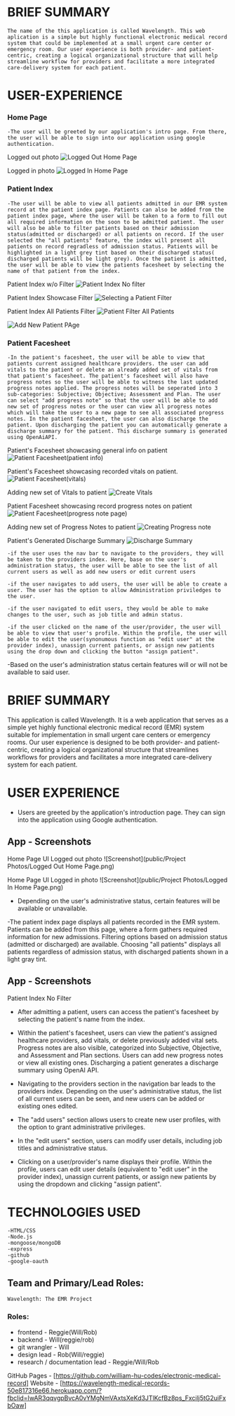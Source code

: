 # BRIEF SUMMARY
    The name of the this application is called Wavelength. This web aplication is a simple but highly functional electronic medical record system that could be implemented at a small urgent care center or emergency room. Our user experience is both provider- and patient-centric, creating a logical organizational structure that will help streamline workflow for providers and facilitate a more integrated care-delivery system for each patient.


# USER-EXPERIENCE

### Home Page
    -The user will be greeted by our application's intro page. From there, the user will be able to sign into our application using google authentication. 

Logged out photo
![Logged Out Home Page](https://github.com/william-hu-codes/electronic-medical-record/assets/96082623/4cb21eb0-cac7-409a-8f27-3e47530f81f2)

Logged in photo
![Logged In Home Page](https://github.com/william-hu-codes/electronic-medical-record/assets/96082623/b525b803-72cb-41ed-b836-2b535612c054)


### Patient Index
    -The user will be able to view all patients admitted in our EMR system record at the patient index page. Patients can also be added from the patient index page, where the user will be taken to a form to fill out all required information on the soon to be admitted patient. The user will also be able to filter patients based on their admission status(admitted or discharged) or all patients on record. If the user selected the "all patients" feature, the index will present all patients on record regradless of admission status. Patients will be highlighted in a light grey tint based on their discharged status( discharged patients will be light grey). Once the patient is admitted, the user will be able to view the patients facesheet by selecting the name of that patient from the index. 

Patient Index w/o Filter
![Patient Index No filter](https://github.com/william-hu-codes/electronic-medical-record/assets/96082623/f777b113-f656-40fe-9de5-8d18bc448148)

Patient Index Showcase Filter
![Selecting a Patient Filter](https://github.com/william-hu-codes/electronic-medical-record/assets/96082623/0abfce6d-851e-4c4c-acfc-09a9a1f57e8f)

Patient Index All Patients Filter
![Patient Filter All Patients](https://github.com/william-hu-codes/electronic-medical-record/assets/96082623/1f1cd0dd-2b11-4e8b-8902-6df2f6920deb)

![Add New Patient PAge](https://github.com/william-hu-codes/electronic-medical-record/assets/96082623/743403ff-f446-4422-8513-9c887c53350b)

    
### Patient Facesheet

    -In the patient's facesheet, the user will be able to view that patients current assigned healthcare providers. the user can add vitals to the patient or delete an already added set of vitals from that patient's facesheet. The patient's facesheet will also have progress notes so the user will be able to witness the last updated progress notes applied. The progress notes will be seperated into 3 sub-categories: Subjective; Objective; Assessment and Plan. The user can select "add progress note" so that the user will be able to add new set of progress notes or the user can view all progress notes which will take the user to a new page to see all associated progress notes. In the patient facesheet, the user can also discharge the patient. Upon discharging the patient you can automatically generate a discharge summary for the patient. This discharge summary is generated using OpenAiAPI.  

Patient's Facesheet showcasing general info on patient   
![Patient Facesheet(patient info)](https://github.com/william-hu-codes/electronic-medical-record/assets/96082623/349e703a-7338-4b28-a39a-52d0f7f395a7)

Patient's Facesheet showcasing recorded vitals on patient.
![Patient Facesheet(vitals)](https://github.com/william-hu-codes/electronic-medical-record/assets/96082623/5f11ec6d-13d9-454a-b933-7091795e984e)


Adding new set of Vitals to patient
![Create Vitals](https://github.com/william-hu-codes/electronic-medical-record/assets/96082623/a668b507-1909-468a-96e6-13223d0dcf84)


Patient Facesheet showcasing record progress notes on patient
![Patient Facesheet(progress note page)](https://github.com/william-hu-codes/electronic-medical-record/assets/96082623/dac5c3fe-1017-4aef-9ae2-da4e8e944600)

Adding new set of Progress Notes to patient
![Creating Progress note](https://github.com/william-hu-codes/electronic-medical-record/assets/96082623/09e47853-a0a5-4ee7-af8c-c3abcaf1555d)


Patient's Generated Discharge Summary
![Discharge Summary](https://github.com/william-hu-codes/electronic-medical-record/assets/96082623/af114446-5301-47ef-b4b1-349d79407044)



    -if the user uses the nav bar to navigate to the providers, they will be taken to the providers index. Here, base on the user's    
    administration status, the user will be able to see the list of all current users as well as add new users or edit current users

    -if the user navigates to add users, the user will be able to create a user. The user has the option to allow Administration priviledges to the user. 
    
    -if the user navigated to edit users, they would be able to make changes to the user, such as job title and admin status.

    -if the user clicked on the name of the user/provider, the user will be able to view that user's profile. Within the profile, the user will be able to edit the user(synonumous function as "edit user" at the provider index), unassign current patients, or assign new patients using the drop down and clicking the button "assign patient".


 -Based on the user's administration status certain features will or will not be available to said user. 



# BRIEF SUMMARY
This application is called Wavelength. It is a web application that serves as a simple yet highly functional electronic medical record (EMR) system suitable for implementation in small urgent care centers or emergency rooms. Our user experience is designed to be both provider- and patient-centric, creating a logical organizational structure that streamlines workflows for providers and facilitates a more integrated care-delivery system for each patient.

# USER EXPERIENCE
- Users are greeted by the application's introduction page. They can sign into the application using Google authentication.

## App - Screenshots
Home Page UI Logged out photo
![Screenshot](public/Project Photos/Logged Out Home Page.png)


Home Page UI Logged in photo
![Screenshot](public/Project Photos/Logged In Home Page.png)

- Depending on the user's administrative status, certain features will be available or unavailable.

-The patient index page displays all patients recorded in the EMR system. Patients can be added from this page, where a form gathers required information for new admissions. Filtering options based on admission status (admitted or discharged) are available. Choosing "all patients" displays all patients regardless of admission status, with discharged patients shown in a light gray tint.
## App - Screenshots

Patient Index No Filter

- After admitting a patient, users can access the patient's facesheet by selecting the patient's name from the index.

- Within the patient's facesheet, users can view the patient's assigned healthcare providers, add vitals, or delete previously added vital sets. Progress notes are also visible, categorized into Subjective, Objective, and Assessment and Plan sections. Users can add new progress notes or view all existing ones. Discharging a patient generates a discharge summary using OpenAI API.

- Navigating to the providers section in the navigation bar leads to the providers index. Depending on the user's administrative status, the list of all current users can be seen, and new users can be added or existing ones edited.

- The "add users" section allows users to create new user profiles, with the option to grant administrative privileges.

- In the "edit users" section, users can modify user details, including job titles and administrative status.

- Clicking on a user/provider's name displays their profile. Within the profile, users can edit user details (equivalent to "edit user" in the provider index), unassign current patients, or assign new patients by using the dropdown and clicking "assign patient".






# TECHNOLOGIES USED
    -HTML/CSS
    -Node.js
    -mongoose/mongoDB
    -express
    -github
    -google-oauth
 
## Team and Primary/Lead Roles:
    Wavelength: The EMR Project
    
### Roles: 
- frontend - Reggie(Will/Rob)
- backend - Will(reggie/rob)
- git wrangler - Will
- design lead - Rob(Will/reggie)	 
- research / documentation lead - Reggie/Will/Rob


GitHub Pages - [https://github.com/william-hu-codes/electronic-medical-record] 
Website - [https://wavelength-medical-records-50e817316e66.herokuapp.com/?fbclid=IwAR3qqvgpBvcA0vYMgNmVAxtsXeKd3JTlKcfBz8ps_Fxcilj5tG2uiFxbOaw]
